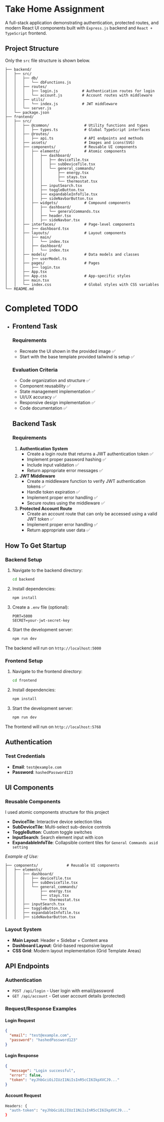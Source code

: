 # Take Home Assignment

A full-stack application demonstrating authentication, protected routes, and modern React UI components built with `Express.js` backend and `React + TypeScript` frontend.

## Project Structure
Only the `src` file structure is shown below.
```
├── backend/
│   ├── src/
│   │   ├── db/
│   │   │   └── dbFunctions.js
│   │   ├── routes/
│   │   │   ├── login.js           # Authentication routes for login
│   │   │   └── account.js         # Account routes with middleware
│   │   ├── utils/
│   │   │   └── index.js           # JWT middleware
│   │   └── server.js
│   └── package.json
├── frontend/
│   ├── src/
│   │   ├── @common/                # Utility functions and types
│   │   │   ├── types.ts            # Global TypeScript interfaces
│   │   ├── @routes/
│   │   │   ├── api.ts              # API endpoints and methods
│   │   ├── assets/                 # Images and icons(SVG)
│   │   ├── components/             # Reusable UI components
│   │   │   ├── elements/           # Atomic components
│   │   │   │   ├── dashboard/
│   │   │   │   │   ├── deviceTile.tsx
│   │   │   │   │   ├── subDeviceTile.tsx
│   │   │   │   │   └── general_commands/
│   │   │   │   │       ├── energy.tsx
│   │   │   │   │       ├── stays.tsx
│   │   │   │   │       └── thermostat.tsx
│   │   │   │   ├── inputSearch.tsx
│   │   │   │   ├── toggleButton.tsx
│   │   │   │   ├── expandableInfoTile.tsx
│   │   │   │   ├── sideNavbarButton.tsx
│   │   │   ├── widgets/            # Compound components
│   │   │   │   ├── dashboard/
│   │   │   │   │   └── generalCommands.tsx
│   │   │   │   ├── header.tsx
│   │   │   │   ├── sideNavbar.tsx
│   │   ├── interfaces/             # Page-level components
│   │   │   ├── dashboard.tsx
│   │   ├── layouts/                # Layout components
│   │   │   ├── main/
│   │   │   │   └── index.tsx
│   │   │   ├── dashboard/
│   │   │   │   └── index.tsx
│   │   ├── models/                 # Data models and classes
│   │   │   ├── userModel.ts
│   │   ├── pages/                  # Pages
│   │   │   ├── login.tsx
│   │   ├── App.tsx
│   │   ├── App.css                 # App-specific styles
│   │   ├── main.tsx
│   │   └── index.css               # Global styles with CSS variables
└── README.md
```
# Completed TODO

 - ## Frontend Task
   
   ### Requirements
   
   -   Recreate the UI shown in the provided image ✅
   -   Start with the base template provided tailwind is setup ✅
   
   ### Evaluation Criteria
   
   -   Code organization and structure ✅
   -   Component reusability ✅
   -   State management implementation ✅
   -   UI/UX accuracy ✅
   -   Responsive design implementation ✅
   -   Code documentation ✅
   
   ## Backend Task
   
   ### Requirements
   
   1.  **Authentication System**
       -   Create a login route that returns a JWT authentication token ✅
       -   Implement proper password hashing ✅
       -   Include input validation ✅
       -   Return appropriate error messages ✅
   2.  **JWT Middleware**
       -   Create a middleware function to verify JWT authentication tokens ✅
       -   Handle token expiration ✅
       -   Implement proper error handling ✅
       -   Secure routes using the middleware ✅
   3.  **Protected Account Route**
       -   Create an account route that can only be accessed using a valid JWT token ✅
       -   Implement proper error handling ✅
       -   Return appropriate user data ✅

## How To Get Startup

### Backend Setup

1.  Navigate to the backend directory:
    
    ```bash
    cd backend
    ```
2.  Install dependencies:

    ```bash
    npm install
    ```
3.  Create a `.env` file (optional):

    ```env
    PORT=5000
    SECRET=your-jwt-secret-key
    ```
4.  Start the development server:

    ```bash
    npm run dev
    ```
The backend will run on `http://localhost:5000`

### Frontend Setup

1.  Navigate to the frontend directory:
 
    ```bash
    cd frontend
    ```
2.  Install dependencies:

    ```bash
    npm install
    ```
3.  Start the development server:

    ```bash
    npm run dev
    ```
The frontend will run on `http://localhost:5768`

## Authentication

### Test Credentials

-   **Email**: `test@example.com`
-   **Password**: `hashedPassword123`

## UI Components

### Reusable Components
I used atomic components structure for this project
-   **DeviceTile**: Interactive device selection tiles
-   **SubDeviceTile**: Multi-select sub-device controls
-   **ToggleButton**: Custom toggle switches
-   **InputSearch**: Search element input with icon
-   **ExpandableInfoTile**: Collapsible content tiles for `General Commands asid setting`

*Example of Use:*
```
├── components/             # Reusable UI components
│   ├── elements/
│   │   ├── dashboard/
│   │   │   ├── deviceTile.tsx
│   │   │   ├── subDeviceTile.tsx
│   │   │   └── general_commands/
│   │   │       ├── energy.tsx
│   │   │       ├── stays.tsx
│   │   │       └── thermostat.tsx
│   │   ├── inputSearch.tsx
│   │   ├── toggleButton.tsx
│   │   ├── expandableInfoTile.tsx
│   │   ├── sideNavbarButton.tsx
```

### Layout System

-   **Main Layout**: Header + Sidebar + Content area
-   **Dashboard Layout**: Grid-based responsive layout
-   **CSS Grid**: Modern layout implementation (Grid Template Areas)

## API Endpoints

### Authentication

-   `POST /api/login` - User login with email/password
-   `GET /api/account` - Get user account details (protected)

### Request/Response Examples

#### Login Request
```json
{
  "email": "test@example.com",
  "password": "hashedPassword123"
}
```

#### Login Response

```json
{
  "message": "Login successful",
  "error": false,
  "token": "eyJhbGciOiJIUzI1NiIsInR5cCI6IkpXVCJ9..."
}
```

#### Account Request

```bash
Headers: {
  "auth-token": "eyJhbGciOiJIUzI1NiIsInR5cCI6IkpXVCJ9..."
}
```